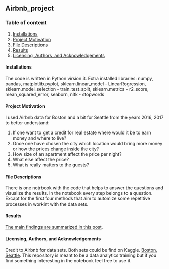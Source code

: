 ## Airbnb_project ##

### Table of content ###
1. [Installations](#Installations)
2. [Project Motivation](#ProjectMotivation)
3. [File Descriptions](#FileDescriptions)
4. [Results](#Results)
5. [Licensing, Authors, and Acknowledgements](#LicensingAuthorsAcknowledgements)

#### <a name="Installations">Installations ####
The code is written in Python virsion 3. 
Extra installed libraries: numpy, pandas, matplotlib.pyplot, sklearn.linear_model - LinearRegression, sklearn.model_selection - train_test_split, 
sklearn.metrics - r2_score, mean_squared_error, seaborn, nltk - stopwords 

#### <a name="ProjectMotivation">Project Motivation ####
I used Airbnb data for Boston and a bit for Seattle from the years 2016, 2017 to better understand:

1. If one want to get a credit for real estate where would it be to earn money and where to live?
2. Once one have chosen the city which location would bring more money or how the prices change inside the city?
3. How size of an apartment affect the price per night?
4. What else affect the price?
5. What is really matters to the guests?

#### <a name="FileDescriptions">File Descriptions ####

There is one notrbook with the code that helps to answer the questions and visualize the results. In the notebook every step belongs to a question.
Excapt for the first four methods that aim to automize some repetitive processes in workint with the data sets.

#### <a name="Results">Results ####

[The main findings are summarized in this post](https://medium.com/@liliya.jeromin/this-is-why-you-need-to-rethink-how-to-use-airbnb-64963ae61d06?sk=50a80ef8b27eb233d0e6e61b1ed01511).

#### <a name="LicensingAuthorsAcknowledgements">Licensing, Authors, and Acknowledgements ####

Credit to Airbnb for data sets. Both sets could be find on Kaggle. [Boston](https://www.kaggle.com/airbnb/boston), [Seattle](https://www.kaggle.com/airbnb/seattle/data).
This repository is meant to be a data analytics training but if you find something interesting in the notebook feel free to use it. 
